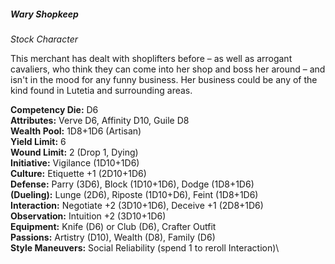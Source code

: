 ##### Wary Shopkeep

*Stock Character*

This merchant has dealt with shoplifters before – as well as arrogant
cavaliers, who think they can come into her shop and boss her around –
and isn't in the mood for any funny business. Her business could be any
of the kind found in Lutetia and surrounding areas.

**Competency Die:** D6\
**Attributes:** Verve D6, Affinity D10, Guile D8\
**Wealth Pool:** 1D8+1D6 (Artisan)\
**Yield Limit:** 6\
**Wound Limit:** 2 (Drop 1, Dying)\
**Initiative:** Vigilance (1D10+1D6)\
**Culture:** Etiquette +1 (2D10+1D6)\
**Defense:** Parry (3D6), Block (1D10+1D6), Dodge (1D8+1D6)\
**(Dueling):** Lunge (2D6), Riposte (1D10+D6), Feint (1D8+1D6)\
**Interaction:** Negotiate +2 (3D10+1D6), Deceive +1 (2D8+1D6)\
**Observation:** Intuition +2 (3D10+1D6)\
**Equipment:** Knife (D6) or Club (D6), Crafter Outfit\
**Passions:** Artistry (D10), Wealth (D8), Family (D6)\
**Style Maneuvers:** Social Reliability (spend 1 to reroll Interaction)\

